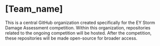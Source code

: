 # [Team_name]

This is a central GitHub organization created specifically for the EY Storm Damage Assessment competition. 
Within this organization, repositories related to the ongoing competition will be hosted. 
After the competition, these repositories will be made open-source for broader access.
